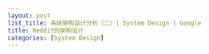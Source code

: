 ```yaml
---
layout: post
list_title: 系统架构设计分析（二）| System Design | Google
title: Reddit的架构设计
categories: [System Design]
---
```


